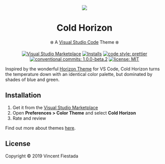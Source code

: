 <div align="center">
<img src="https://raw.githubusercontent.com/vincentfiestada/cold-horizon/master/icon.png?sanitize=true" />
<h1>Cold Horizon</h1>
<p>❄️ A <a href="https://code.visualstudio.com/">Visual Studio Code</a> Theme ❄️</p>
</div>

<div align="center">
<a href="https://marketplace.visualstudio.com/items?itemName=vincentfiestada.cold-horizon-vscode"><img src="https://img.shields.io/vscode-marketplace/v/vincentfiestada.cold-horizon-vscode.svg" alt="Visual Studio Marketplace" /></a>
<a href="https://marketplace.visualstudio.com/items?itemName=vincentfiestada.cold-horizon-vscode"><img src="https://vsmarketplacebadge.apphb.com/installs-short/vincentfiestada.cold-horizon-vscode.svg" alt="Installs" /></a>
<a href="https://prettier.io/"><img src="https://img.shields.io/badge/code_style-prettier-30AAD7.svg?style=flat" alt="code style: prettier" /></a>
<a href="https://conventionalcommits.org"><img src="https://img.shields.io/badge/conventional%20commits-1.0-30AAD7.svg" alt="conventional commits: 1.0.0-beta.2" /></a>
<a href="https://github.com/vincentfiestada/cold-horizon/blob/master/LICENSE"><img src="https://img.shields.io/github/license/vincentfiestada/cold-horizon.svg" alt="license: MIT" /></a>
</div>

Inspired by the wonderful [Horizon Theme](https://github.com/jolaleye/horizon-theme-vscode) for VS Code, Cold Horizon turns the temperature down with an identical color palette, but dominated by shades of blue and green.

## Installation

1. Get it from the [Visual Studio Marketplace](https://marketplace.visualstudio.com/items?itemName=vincentfiestada.cold-horizon-vscode)
2. Open **Preferences > Color Theme** and select **Cold Horizon**
3. Rate and review

Find out more about themes [here](https://code.visualstudio.com/docs/getstarted/themes).

## License

Copyright &copy; 2019 Vincent Fiestada

